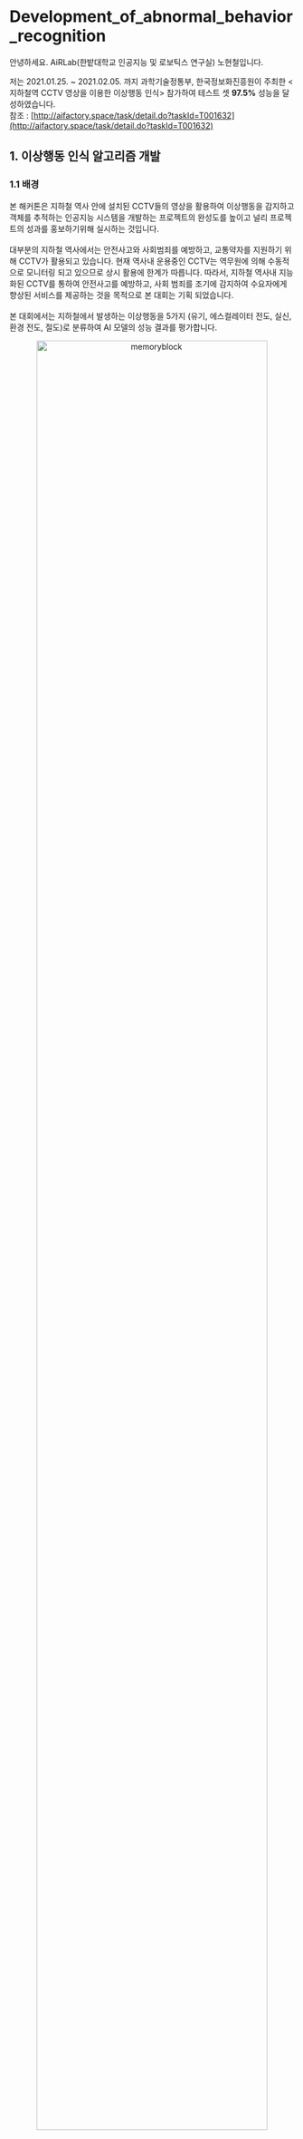 # Development_of_abnormal_behavior_recognition

안녕하세요. AiRLab(한밭대학교 인공지능 및 로보틱스 연구실) 노현철입니다.<br>

저는 2021.01.25. ~ 2021.02.05. 까지 과학기술정통부, 한국정보화진흥원이 주최한 <지하철역 CCTV 영상을 이용한 이상행동 인식> 참가하여 테스트 셋 **97.5%** 성능을 달성하였습니다.<br>
참조 : [http://aifactory.space/task/detail.do?taskId=T001632](http://aifactory.space/task/detail.do?taskId=T001632)

## 1. 이상행동 인식 알고리즘 개발
### 1.1 배경
 본 해커톤은 지하철 역사 안에 설치된 CCTV들의 영상을 활용하여 이상행동을 감지하고 객체를 추적하는 인공지능 시스템을 개발하는 프로젝트의 완성도를 높이고 널리 프로젝트의 성과를 홍보하기위해 실시하는 것입니다.<br>
 <br>
 대부분의 지하철 역사에서는 안전사고와 사회범죄를 예방하고, 교통약자를 지원하기 위해 CCTV가 활용되고 있습니다. 현재 역사내 운용중인 CCTV는 역무원에 의해 수동적으로 모니터링 되고 있으므로 상시 활용에 한계가 따릅니다. 따라서, 지하철 역사내 지능화된 CCTV를 통하여 안전사고를 예방하고, 사회 범죄를 조기에 감지하여 수요자에게 향상된 서비스를 제공하는 것을 목적으로 본 대회는 기획 되었습니다.<br>
 <br>
본 대회에서는 지하철에서 발생하는 이상행동을 5가지 (유기, 에스컬레이터 전도, 실신, 환경 전도, 절도)로 분류하여 AI 모델의 성능 결과를 평가합니다.<br>

<p align="center"><img src="https://user-images.githubusercontent.com/53032349/107145082-b64b8680-6982-11eb-8ee3-a71e026f92c3.PNG" width="90%" height="90%" title="70px" alt="memoryblock"></p>

## 2. 모델 개발 과정
 모델 개발 과정은 실험한 시간순으로 작성하였습니다.<br>
### 2.1 Baseline model
 먼저 주최 측에서 제공한 baseline 코드에는 3D-resnet(backbone)으로 구성되어있었고, 성능을 측정하고자 3D-resnet50, 3D-resnet101 둘 다 실험을 하였고 3D-resnet50이 **65%** 로 3D-resnet101보다 성능이 더 좋았습니다. 가벼운 테스크이다 보니 무거운 모델보다 가벼운 모델이 더 성능이 좋은 것 같습니다. lr, batch 등 hyperparameter은 실험할 때 loss, acc를 바탕으로 적용하였고 batch : 32, lr : 0.001로 픽스하였습니다.<br>
<br>
 이후, 기본 성능을 바탕으로 여러 가지 실험을 하였습니다. 첫 번째는 모델을 바꾸어 측정해보았습니다. baseline 코드에서 backbone을 R(2+1)D으로 변경하고 실험을 하였습니다. 이는 선배의 조언으로 바꾸었고, 간단한 테스크에서 R(2+1)D 좋을 수도 있다 하여 실험하였습니다. 결과는 **66 ~ 68%** 로 기본 baseline 코드보단 좋았습니다.<br>
<br>
 다음은 backbone을 resnext로 변경하기 위해 노력하였습니다.<br>
(데이터로더 부분이 오류인줄알고 print 찍어보고, 이상한 오류 창을 몇 번이나 검색하였는데 알고 보니 preprocess_data 코드가 문제였음(리턴하는 부분이 빠져있어서 이미지? 데이터가 텐서나 노말라이즈 하지 못해 오류였음)
또한, 모델 fc부분에서 아웃풋 부분을 직접 모델 코드에서 변경하여 오류가 많았음(직접 건들지 말고 불러오는 코드로 건들자...))<br>
 따라서 주최 측의 baseline 코드 대신 [MARS](https://github.com/craston/MARS) 코드로 대체하였습니다.<br>
 그리고 요번 대회가 처음이라 pretrain model을 사용하면 안 된다고 알고 있었지만 사용해도 무관하다고하여 Kinetics pretrain model을 사용하였습니다. resnext50, 101 둘 다 실험하였고 resnext50이 **85%** 를 달성하였습니다. 50이 101보다 성능이 좋은 이유는 앞서 말한 이유와 마찬가지인 것 같습니다.<br>
<br>
 MARS의 resnext50에서 pretrain model을 사용하였고, 바로 전 실험은 마지막 layer와 마지막 fc만 fine tuning 하여 실험하였습니다. 하지만 예전에 transfer learning 논문을 읽었을 때는 전체를 fine tuning 하는 것이 더 좋은 결과를 얻은 기록이 있어 이번 실험에는 전 실험과 전부 동일하지만, 전체 fine tuning을 하는 실험을 하였습니다. 결과는 예상에 맞게 **87.5%** 성능이 더 좋았습니다.<br>
<br>
 baseline 코드와 MARS 코드는 3D-model이다. 하지만 3D-model은 2D-model보다 무겁다. 또한, 간단한 테스크이니 2D를 사용해도 성능이 좋게 나올 것 같아 2D-model로 구현하였습니다. 2D-model는 3D-model 데이터로더와 다르기 때문에 수정하였고, 각 영상 프레임 중 랜덤하게 1장만 가져와 classification 하도록 만들었습니다. 모델은 resnet50을 사용하였고, imagenet pretrain을 사용하였습니다.<br>
결과는 최대 **91.3%** 를 달성하여 3D-model보다 훨씬 좋은 성능을 내었습니다. 이 전에 tiny imagenet challenge에서 과도한 transform보단 간단한 transform이 좋았기 때문에 RandomHorizontalFlip, RandomRotation만 사용하였습니다. 나중에 RandomRotation은 성능이 나오지 않아 제거하였습니다. 이유는 데이터 셋에서 사람이 넘어지는 경우의 라벨이 5개중 3개가 있고, RandomRotation이 넘어진 것을 모호하게 만드는 것 같았다.<br>
<br>
 train, test dataset을 분석하였더니 마지막 프레임(대략 30%)정도는 관련이 없는 이미지라고 판단하여 마지막 프레임(30%)를 제외하고 나머지 70%만 사용하는 실험을 하였지만 성능은 같거나 오히려 더욱 떨어졌습니다. 이로 인해 모델이 카메라의 구도도 학습한다고 생각이 들었습니다.<br>
<br>
 위 실험과 동일한 세팅이지만 마지막 프레임(10%, 20%)를 제외하고 나머지 **90%, 80%** 만 사용하였지만, 결과는 이전과 동일하였습니다. 이후 SGD를 Adam으로 바꿔보는 등등 세세한 실험을 하였지만 성능은 같거나 떨어졌습니다.<br>
<br>
 3D-model에서는 이미지사이즈를 112로 고정시켜 2D-model에서도 112를 고정시켰지만 224, 448로 늘려감에 따라 실험하였고 **93%, 95.8%** 을 달성하였다. resnet50에서 다른 네트워크로 변경한 실험도 진행하였지만 성능이 비슷하거나 안 좋았다. <br>
<br>
 마지막으로 batch, lr, image size 등 hyperparameter를 적절히 조정하여 최고성능인 **97.5%** 를 달성하였다.<br>
